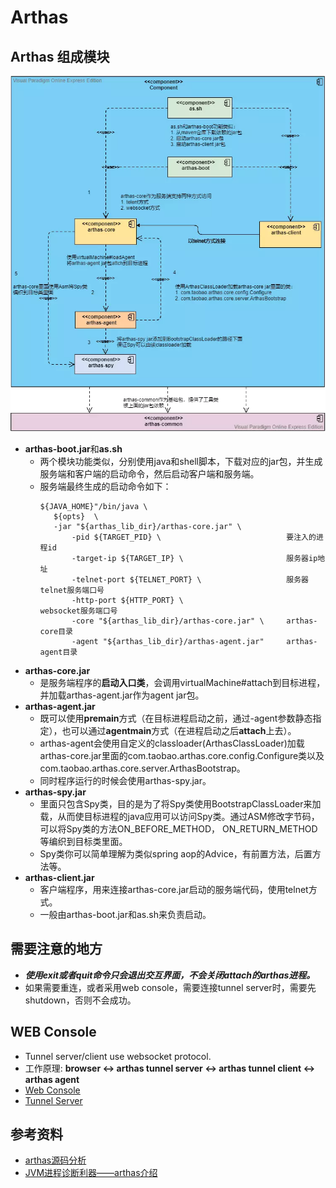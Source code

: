 # Arthas

 ## Arthas 组成模块

![arthas]

  * **arthas-boot.jar**和**as.sh**
    * 两个模块功能类似，分别使用java和shell脚本，下载对应的jar包，并生成服务端和客户端的启动命令，然后启动客户端和服务端。
    * 服务端最终生成的启动命令如下：
      ```shell
      ${JAVA_HOME}"/bin/java \
         ${opts}  \
         -jar "${arthas_lib_dir}/arthas-core.jar" \
             -pid ${TARGET_PID} \                            要注入的进程id
             -target-ip ${TARGET_IP} \                       服务器ip地址
             -telnet-port ${TELNET_PORT} \                   服务器telnet服务端口号
             -http-port ${HTTP_PORT} \                       websocket服务端口号
             -core "${arthas_lib_dir}/arthas-core.jar" \     arthas-core目录
             -agent "${arthas_lib_dir}/arthas-agent.jar"     arthas-agent目录
      ```
  * **arthas-core.jar**
     * 是服务端程序的**启动入口类**，会调用virtualMachine#attach到目标进程，并加载arthas-agent.jar作为agent jar包。
  * **arthas-agent.jar**
     * 既可以使用**premain**方式（在目标进程启动之前，通过-agent参数静态指定），也可以通过**agentmain**方式（在进程启动之后**attach**上去）。
     * arthas-agent会使用自定义的classloader(ArthasClassLoader)加载arthas-core.jar里面的com.taobao.arthas.core.config.Configure类以及com.taobao.arthas.core.server.ArthasBootstrap。
     * 同时程序运行的时候会使用arthas-spy.jar。
  * **arthas-spy.jar**
     * 里面只包含Spy类，目的是为了将Spy类使用BootstrapClassLoader来加载，从而使目标进程的java应用可以访问Spy类。通过ASM修改字节码，可以将Spy类的方法ON_BEFORE_METHOD， ON_RETURN_METHOD等编织到目标类里面。
     * Spy类你可以简单理解为类似spring aop的Advice，有前置方法，后置方法等。
  * **arthas-client.jar**
     * 客户端程序，用来连接arthas-core.jar启动的服务端代码，使用telnet方式。
     * 一般由arthas-boot.jar和as.sh来负责启动。


 ## 需要注意的地方
 * **_使用exit或者quit命令只会退出交互界面，不会关闭attach的arthas进程。_**
 * 如果需要重连，或者采用web console，需要连接tunnel server时，需要先shutdown，否则不会成功。

 ## WEB Console
 * Tunnel server/client use websocket protocol.
 * 工作原理: **browser <-> arthas tunnel server <-> arthas tunnel client <-> arthas agent**
 * [Web Console]
 * [Tunnel Server]

 ## 参考资料
   * [arthas源码分析]
   * [JVM进程诊断利器——arthas介绍]








[arthas]: img/arthas.webp
[arthas源码分析]: https://www.jianshu.com/p/4e34d0ab47d1
[JVM进程诊断利器——arthas介绍]:https://www.jianshu.com/p/76d9a81ede7e
[Web Console]:https://alibaba.github.io/arthas/web-console.html
[Tunnel Server]:https://github.com/alibaba/arthas/blob/master/tunnel-server/README.md